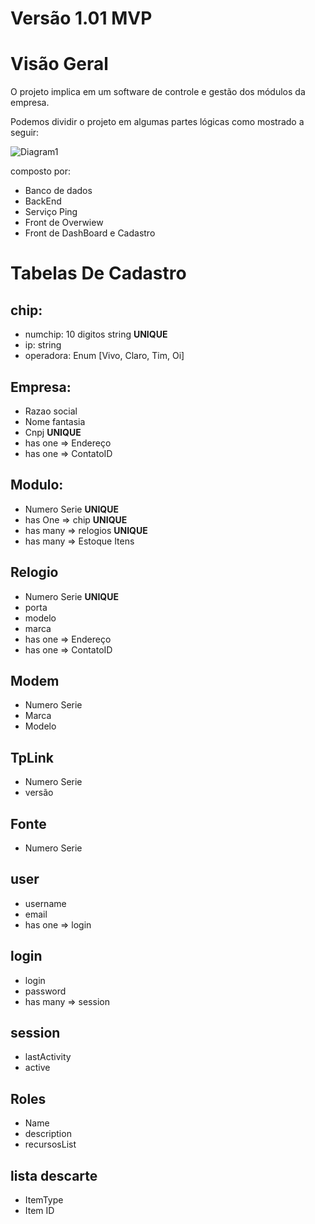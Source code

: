 # Versão 1.01 MVP



# Visão Geral

O projeto implica em um software de controle e gestão dos módulos da empresa. 

Podemos dividir o projeto em algumas partes lógicas como mostrado a seguir:

![Diagram1](https://i.imgur.com/pMbr527.png "Diagrama geral")

composto por:
* Banco de dados
* BackEnd
* Serviço Ping
* Front de Overwiew
* Front de DashBoard e Cadastro

# Tabelas De Cadastro

## chip:
* numchip: 10 digitos string **UNIQUE**
* ip: string 
* operadora: Enum [Vivo, Claro, Tim, Oi]

## Empresa:
* Razao social
* Nome fantasia
* Cnpj **UNIQUE**
* has one => Endereço
* has one => ContatoID

## Modulo:
* Numero Serie **UNIQUE**
* has One => chip **UNIQUE**
* has many => relogios **UNIQUE**
* has many => Estoque Itens

## Relogio
* Numero Serie **UNIQUE**
* porta
* modelo
* marca
* has one => Endereço
* has one => ContatoID

## Modem
* Numero Serie
* Marca
* Modelo

## TpLink
* Numero Serie
* versão

## Fonte
* Numero Serie

## user
* username
* email
* has one => login

## login
* login
* password
* has many => session

## session
* lastActivity
* active

## Roles
* Name
* description
* recursosList

## lista descarte
* ItemType 
* Item ID
